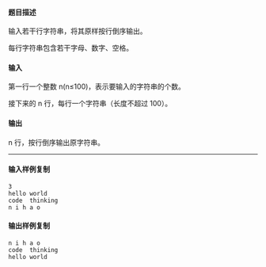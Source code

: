#### 题目描述

输入若干行字符串，将其原样按行倒序输出。

每行字符串包含若干字母、数字、空格。

#### 输入

第一行一个整数 n(n≤100)，表示要输入的字符串的个数。

接下来的 n 行，每行一个字符串（长度不超过 100）。

#### 输出

n 行，按行倒序输出原字符串。

___

#### 输入样例复制

```
3
hello world
code  thinking
n i h a o
```

#### 输出样例复制

```
n i h a o
code  thinking
hello world
```